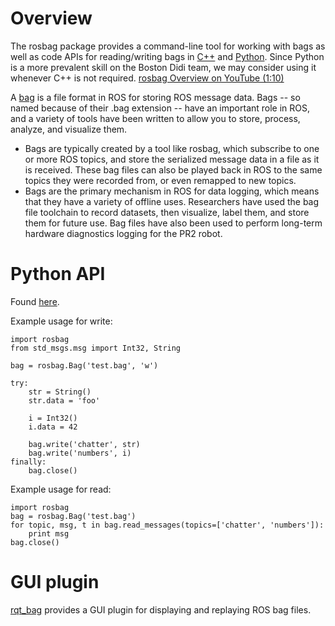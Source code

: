 # Overview

The rosbag package provides a command-line tool for working with bags as well as code APIs for reading/writing bags in [C++](http://wiki.ros.org/rosbag/Code%20API#cpp_api) and [Python](http://wiki.ros.org/rosbag/Code%20API#py_api).  Since Python is a more prevalent skill on the Boston Didi team, we may consider using it whenever C++ is not required.  [rosbag Overview on YouTube (1:10)](https://youtu.be/pwlbArh_neU)

A [bag](http://wiki.ros.org/Bags) is a file format in ROS for storing ROS message data. Bags -- so named because of their .bag extension -- have an important role in ROS, and a variety of tools have been written to allow you to store, process, analyze, and visualize them.
* Bags are typically created by a tool like rosbag, which subscribe to one or more ROS topics, and store the serialized message data in a file as it is received. These bag files can also be played back in ROS to the same topics they were recorded from, or even remapped to new topics.
* Bags are the primary mechanism in ROS for data logging, which means that they have a variety of offline uses. Researchers have used the bag file toolchain to record datasets, then visualize, label them, and store them for future use. Bag files have also been used to perform long-term hardware diagnostics logging for the PR2 robot.


# Python API
Found [here](http://docs.ros.org/diamondback/api/rosbag/html/python/).

Example usage for write:

```
import rosbag
from std_msgs.msg import Int32, String

bag = rosbag.Bag('test.bag', 'w')

try:
    str = String()
    str.data = 'foo'

    i = Int32()
    i.data = 42

    bag.write('chatter', str)
    bag.write('numbers', i)
finally:
    bag.close()
```
Example usage for read:

```
import rosbag
bag = rosbag.Bag('test.bag')
for topic, msg, t in bag.read_messages(topics=['chatter', 'numbers']):
    print msg
bag.close()
```

# GUI plugin
[rqt_bag](http://wiki.ros.org/rqt_bag) provides a GUI plugin for displaying and replaying ROS bag files.